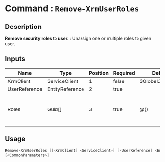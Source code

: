 ﻿# Command : `Remove-XrmUserRoles` 

## Description

**Remove security roles to user.** : Unassign one or multiple roles to given user.

## Inputs

Name|Type|Position|Required|Default|Description
----|----|--------|--------|-------|-----------
XrmClient|ServiceClient|1|false|$Global:XrmClient|
UserReference|EntityReference|2|true||
Roles|Guid[]|3|true|@()|Roles unique identifier array to add.


## Usage

```Powershell 
Remove-XrmUserRoles [[-XrmClient] <ServiceClient>] [-UserReference] <EntityReference> [-Roles] <Guid[]> 
[<CommonParameters>]
``` 


